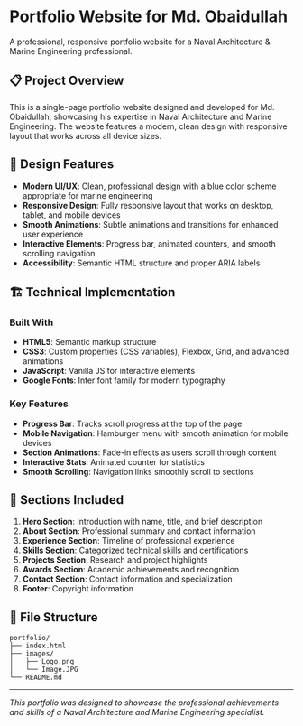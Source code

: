 # Portfolio Website for Md. Obaidullah

A professional, responsive portfolio website for a Naval Architecture & Marine Engineering professional.

## 📋 Project Overview

This is a single-page portfolio website designed and developed for Md. Obaidullah, showcasing his expertise in Naval Architecture and Marine Engineering. The website features a modern, clean design with responsive layout that works across all device sizes.

## 🎨 Design Features

- **Modern UI/UX**: Clean, professional design with a blue color scheme appropriate for marine engineering
- **Responsive Design**: Fully responsive layout that works on desktop, tablet, and mobile devices
- **Smooth Animations**: Subtle animations and transitions for enhanced user experience
- **Interactive Elements**: Progress bar, animated counters, and smooth scrolling navigation
- **Accessibility**: Semantic HTML structure and proper ARIA labels

## 🏗️ Technical Implementation

### Built With
- **HTML5**: Semantic markup structure
- **CSS3**: Custom properties (CSS variables), Flexbox, Grid, and advanced animations
- **JavaScript**: Vanilla JS for interactive elements
- **Google Fonts**: Inter font family for modern typography

### Key Features
- **Progress Bar**: Tracks scroll progress at the top of the page
- **Mobile Navigation**: Hamburger menu with smooth animation for mobile devices
- **Section Animations**: Fade-in effects as users scroll through content
- **Interactive Stats**: Animated counter for statistics
- **Smooth Scrolling**: Navigation links smoothly scroll to sections

## 📱 Sections Included

1. **Hero Section**: Introduction with name, title, and brief description
2. **About Section**: Professional summary and contact information
3. **Experience Section**: Timeline of professional experience
4. **Skills Section**: Categorized technical skills and certifications
5. **Projects Section**: Research and project highlights
6. **Awards Section**: Academic achievements and recognition
7. **Contact Section**: Contact information and specialization
8. **Footer**: Copyright information

## 📁 File Structure

```
portfolio/
├── index.html
├── images/
│   ├── Logo.png
│   └── Image.JPG
└── README.md
```
---

*This portfolio was designed to showcase the professional achievements and skills of a Naval Architecture and Marine Engineering specialist.*
